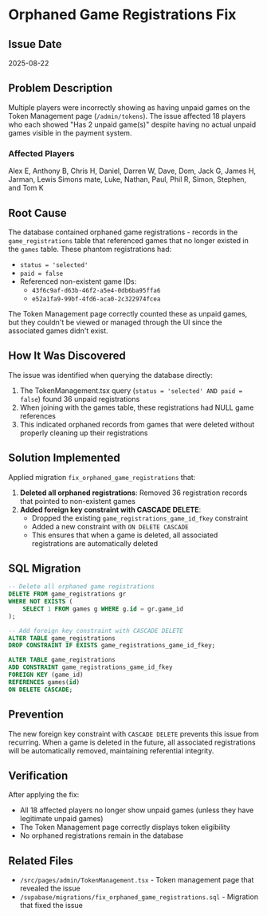 # Orphaned Game Registrations Fix

## Issue Date
2025-08-22

## Problem Description
Multiple players were incorrectly showing as having unpaid games on the Token Management page (`/admin/tokens`). The issue affected 18 players who each showed "Has 2 unpaid game(s)" despite having no actual unpaid games visible in the payment system.

### Affected Players
Alex E, Anthony B, Chris H, Daniel, Darren W, Dave, Dom, Jack G, James H, Jarman, Lewis Simons mate, Luke, Nathan, Paul, Phil R, Simon, Stephen, and Tom K

## Root Cause
The database contained orphaned game registrations - records in the `game_registrations` table that referenced games that no longer existed in the `games` table. These phantom registrations had:
- `status = 'selected'`
- `paid = false`
- Referenced non-existent game IDs:
  - `43f6c9af-d63b-46f2-a5e4-0db6ba95ffa6`
  - `e52a1fa9-99bf-4fd6-aca0-2c322974fcea`

The Token Management page correctly counted these as unpaid games, but they couldn't be viewed or managed through the UI since the associated games didn't exist.

## How It Was Discovered
The issue was identified when querying the database directly:
1. The TokenManagement.tsx query (`status = 'selected' AND paid = false`) found 36 unpaid registrations
2. When joining with the games table, these registrations had NULL game references
3. This indicated orphaned records from games that were deleted without properly cleaning up their registrations

## Solution Implemented
Applied migration `fix_orphaned_game_registrations` that:

1. **Deleted all orphaned registrations**: Removed 36 registration records that pointed to non-existent games
2. **Added foreign key constraint with CASCADE DELETE**: 
   - Dropped the existing `game_registrations_game_id_fkey` constraint
   - Added a new constraint with `ON DELETE CASCADE`
   - This ensures that when a game is deleted, all associated registrations are automatically deleted

## SQL Migration
```sql
-- Delete all orphaned game registrations
DELETE FROM game_registrations gr
WHERE NOT EXISTS (
    SELECT 1 FROM games g WHERE g.id = gr.game_id
);

-- Add foreign key constraint with CASCADE DELETE
ALTER TABLE game_registrations 
DROP CONSTRAINT IF EXISTS game_registrations_game_id_fkey;

ALTER TABLE game_registrations
ADD CONSTRAINT game_registrations_game_id_fkey 
FOREIGN KEY (game_id) 
REFERENCES games(id) 
ON DELETE CASCADE;
```

## Prevention
The new foreign key constraint with `CASCADE DELETE` prevents this issue from recurring. When a game is deleted in the future, all associated registrations will be automatically removed, maintaining referential integrity.

## Verification
After applying the fix:
- All 18 affected players no longer show unpaid games (unless they have legitimate unpaid games)
- The Token Management page correctly displays token eligibility
- No orphaned registrations remain in the database

## Related Files
- `/src/pages/admin/TokenManagement.tsx` - Token management page that revealed the issue
- `/supabase/migrations/fix_orphaned_game_registrations.sql` - Migration that fixed the issue